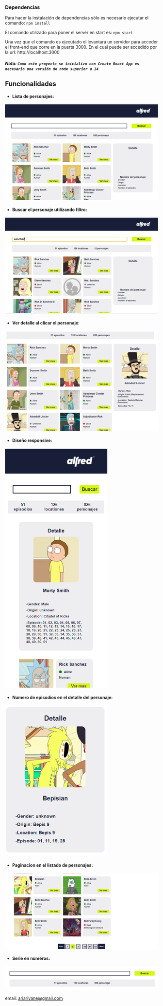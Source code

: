 ### Dependencias

Para hacer la instalación de dependencias sólo es necesario ejecutar el comando: `npm install`

El comando utilizado para poner el server en start es: `npm start`

Una vez que el comando es ejecutado el levantará un servidor  para acceder el front-end que corre en la puerta 3000. En el cual puede ser accedido por la url: http://localhost:3000

##### Nota:  `Como este proyecto se inicializo con Create React App es necesario una versión de node superior a 14`



## Funcionalidades
- #### Lista de personajes:

![](https://github.com/vane17/App-Rick-and-Morty/blob/master/public/listaPersonajes.png)



- #### Buscar el personaje utilizando  filtro:
![](https://github.com/vane17/App-Rick-and-Morty/blob/master/public/filtro.png)


- #### Ver detalle al clicar el personaje:
![](https://github.com/vane17/App-Rick-and-Morty/blob/master/public/details.png)


- #### Diseño responsive:
![](https://github.com/vane17/App-Rick-and-Morty/blob/master/public/responsive.png)



- #### Numero de episodios en el detalle del personaje:
![](https://github.com/vane17/App-Rick-and-Morty/blob/master/public/episodios.png)


- #### Paginacion en el listado de personajes:
![](https://github.com/vane17/App-Rick-and-Morty/blob/master/public/paginacion.png)

- #### Serie en numeros:
![](https://github.com/vane17/App-Rick-and-Morty/blob/master/public/serie.png)


email: ariarivane@gmail.com






























